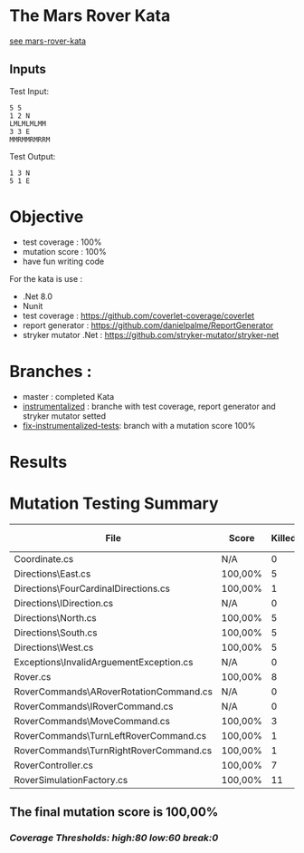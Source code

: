 # The Mars Rover Kata
[see mars-rover-kata ](https://github.com/DanilSuits/mars-rover-kata)

## Inputs
Test Input:
```
5 5
1 2 N
LMLMLMLMM
3 3 E
MMRMMRMRRM
```

Test Output:
```
1 3 N
5 1 E
```

# Objective
- test coverage : 100% 
- mutation score : 100%
- have fun writing code

For the kata is use :
- .Net 8.0
- Nunit
- test coverage : https://github.com/coverlet-coverage/coverlet
- report generator : https://github.com/danielpalme/ReportGenerator
- stryker mutator .Net : https://github.com/stryker-mutator/stryker-net

# Branches :
- master : completed Kata 
- [instrumentalized](https://github.com/antrax2013/rover/tree/instrumentalized-tests) : branche with test coverage, report generator and stryker mutator setted
- [fix-instrumentalized-tests](https://github.com/antrax2013/rover/tree/fix-instrumentalized-tests): branch with a mutation score 100%


# Results
# Mutation Testing Summary

| File                                     | Score   | Killed | Survived | Timeout | No Coverage | Ignored | Compile Errors | Total Detected | Total Undetected | Total Mutants |
| ---------------------------------------- | ------- | ------ | -------- | ------- | ----------- | ------- | -------------- | -------------- | ---------------- | ------------- |
| Coordinate.cs                            | N\/A    | 0      | 0        | 0       | 0           | 0       | 0              | 0              | 0                | 0             |
| Directions\\East.cs                      | 100,00% | 5      | 0        | 0       | 0           | 1       | 0              | 5              | 0                | 6             |
| Directions\\FourCardinalDirections.cs    | 100,00% | 1      | 0        | 0       | 0           | 1       | 0              | 1              | 0                | 2             |
| Directions\\IDirection.cs                | N\/A    | 0      | 0        | 0       | 0           | 0       | 0              | 0              | 0                | 0             |
| Directions\\North.cs                     | 100,00% | 5      | 0        | 0       | 0           | 1       | 0              | 5              | 0                | 6             |
| Directions\\South.cs                     | 100,00% | 5      | 0        | 0       | 0           | 1       | 0              | 5              | 0                | 6             |
| Directions\\West.cs                      | 100,00% | 5      | 0        | 0       | 0           | 1       | 0              | 5              | 0                | 6             |
| Exceptions\\InvalidArguementException.cs | N\/A    | 0      | 0        | 0       | 0           | 0       | 0              | 0              | 0                | 0             |
| Rover.cs                                 | 100,00% | 8      | 0        | 0       | 0           | 3       | 0              | 8              | 0                | 11            |
| RoverCommands\\ARoverRotationCommand.cs  | N\/A    | 0      | 0        | 0       | 0           | 0       | 0              | 0              | 0                | 0             |
| RoverCommands\\IRoverCommand.cs          | N\/A    | 0      | 0        | 0       | 0           | 0       | 0              | 0              | 0                | 0             |
| RoverCommands\\MoveCommand.cs            | 100,00% | 3      | 0        | 0       | 0           | 1       | 0              | 3              | 0                | 4             |
| RoverCommands\\TurnLeftRoverCommand.cs   | 100,00% | 1      | 0        | 0       | 0           | 1       | 0              | 1              | 0                | 2             |
| RoverCommands\\TurnRightRoverCommand.cs  | 100,00% | 1      | 0        | 0       | 0           | 1       | 0              | 1              | 0                | 2             |
| RoverController.cs                       | 100,00% | 7      | 0        | 0       | 0           | 5       | 0              | 7              | 0                | 12            |
| RoverSimulationFactory.cs                | 100,00% | 11     | 0        | 0       | 0           | 5       | 0              | 11             | 0                | 16            |

## The final mutation score is 100,00%

### *Coverage Thresholds: high:80 low:60 break:0*

